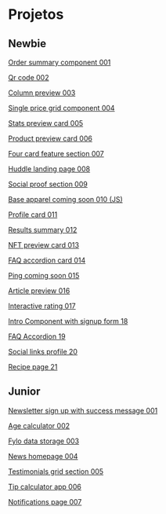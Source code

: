# Projetos
## Newbie

 <a href="https://silas310.github.io/Front-End-Mentor-challenges/001-order-summary-newbie/order-summary-component-main/index.html">Order summary component 001</a>

 <a href="https://silas310.github.io/Front-End-Mentor-challenges/002-qr-code-newbie/qr-code-component-main/index.html">Qr code 002</a>

 <a href="https://silas310.github.io/Front-End-Mentor-challenges/003-3_column-preview-card/index.html">Column preview 003</a>

 <a href="https://silas310.github.io/Front-End-Mentor-challenges/004-single-price-grid-component/index.html"> Single price grid component 004</a>

 <a href="https://silas310.github.io/Front-End-Mentor-challenges/005-stats-preview-card-component/index.html">Stats preview card 005</a>

 <a href="https://silas310.github.io/Front-End-Mentor-challenges/006-product-preview-card-component/index.html">Product preview card 006</a>

 <a href="https://silas310.github.io/Front-End-Mentor-challenges/007-four-card-feature-section/index.html">Four card feature section 007</a>

 <a href="https://silas310.github.io/Front-End-Mentor-challenges/008-huddle-landing-page-with-single-introductory-section/index.html">Huddle landing page 008</a>

 <a href="https://silas310.github.io/Front-End-Mentor-challenges/009-social-proof-section/index.html">Social proof section 009</a>

 <a href="https://silas310.github.io/Front-End-Mentor-challenges/010-base-apparel-coming-soon/index.html">Base apparel coming soon 010 (JS)</a>

 <a href="https://silas310.github.io/Front-End-Mentor-challenges/011-profile-card-component/index.html">Profile card 011</a>

 <a href="https://silas310.github.io/Front-End-Mentor-challenges/012-results-summary-component/index.html">Results summary 012</a>

 <a href="https://silas310.github.io/Front-End-Mentor-challenges/013-nft-preview-card-component/index.html">NFT preview card 013</a>

 <a href="https://silas310.github.io/Front-End-Mentor-challenges/014-faq-accordion-card/index.html">FAQ accordion card 014</a>

 <a href="https://silas310.github.io/Front-End-Mentor-challenges/015-ping-coming-soon-page/index.html">Ping coming soon 015</a>

 <a href="https://silas310.github.io/Front-End-Mentor-challenges/016-article-preview-component/index.html">Article preview 016</a>

 <a href="https://silas310.github.io/Front-End-Mentor-challenges/017-interactive-rating-component/index.html">Interactive rating 017</a>

<a href="https://silas310.github.io/Front-End-Mentor-challenges/018-intro-component-with-signup-form/index.html">Intro Component with signup form 18</a>

<a href = "https://silas310.github.io/Front-End-Mentor-challenges/019-faq-accordion/index.html">FAQ Accordion 19</a>

<a href = "https://silas310.github.io/Front-End-Mentor-challenges/020-social-links-profile/index.html">Social links profile 20</a>

<a href = "https://silas310.github.io/Front-End-Mentor-challenges/021-recipe-page/index.html"> Recipe page 21</a>

## Junior

<a href = "https://silas310.github.io/Front-End-Mentor-challenges/junior/001-newsletter-sign-up-with-success-message-junior/index.html">Newsletter sign up with success message 001</a>

<a href = "https://silas310.github.io/Front-End-Mentor-challenges/junior/002-age-calculator-app/index.html">Age calculator 002</a>

<a href="https://silas310.github.io/Front-End-Mentor-challenges/junior/003-fylo-data-storage-component/index.html">Fylo data storage 003</a>

<a href ="https://silas310.github.io/Front-End-Mentor-challenges/junior/004-news-homepage/index.html">News homepage 004</a>

<a href = "https://silas310.github.io/Front-End-Mentor-challenges/junior/005-testimonials-grid-section/index.html">Testimonials grid section 005</a>

<a href = "https://silas310.github.io/Front-End-Mentor-challenges/junior/006-tip-calculator-app/index.html">Tip calculator app 006</a>

<a href="https://silas310.github.io/Front-End-Mentor-challenges/junior/007-notifications-page/index.html">Notifications page 007</a>